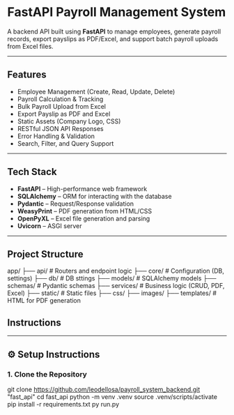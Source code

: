 # FastAPI Payroll Management System

A backend API built using **FastAPI** to manage employees, generate payroll records, export payslips as PDF/Excel, and support batch payroll uploads from Excel files.

---

## Features

- Employee Management (Create, Read, Update, Delete)
- Payroll Calculation & Tracking
- Bulk Payroll Upload from Excel
- Export Payslip as PDF and Excel
- Static Assets (Company Logo, CSS)
- RESTful JSON API Responses
- Error Handling & Validation
- Search, Filter, and Query Support

---

## Tech Stack

- **FastAPI** – High-performance web framework
- **SQLAlchemy** – ORM for interacting with the database
- **Pydantic** – Request/Response validation
- **WeasyPrint** – PDF generation from HTML/CSS
- **OpenPyXL** – Excel file generation and parsing
- **Uvicorn** – ASGI server

---

##  Project Structure
app/ 
├── api/ # Routers and endpoint logic 
├── core/ # Configuration (DB, settings)
├── db/ # DB sttings
├── models/ # SQLAlchemy models 
├── schemas/ # Pydantic schemas 
├── services/ # Business logic (CRUD, PDF, Excel) 
├── static/ # Static files
    ├── css/ 
    ├── images/ 
├── templates/ # HTML for PDF generation 


## Instructions

---

## ⚙️ Setup Instructions

### 1. Clone the Repository

git clone https://github.com/leodellosa/payroll_system_backend.git "fast_api"
cd fast_api
python -m venv .venv
source .venv/scripts/activate
pip install -r requirements.txt
py run.py

    
